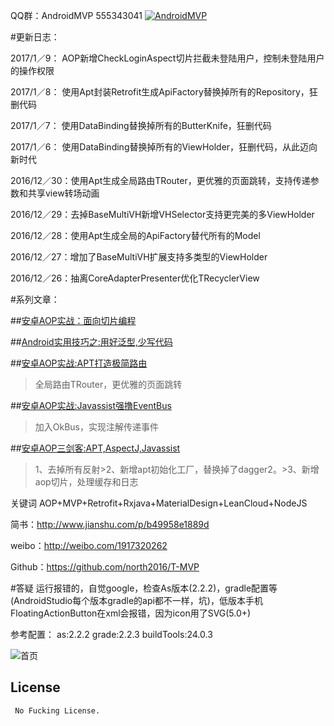 QQ群：AndroidMVP   555343041 <a target="_blank" href="http://shang.qq.com/wpa/qunwpa?idkey=14f9009a0276624f6abf3221fe131c57ff05b70b5b4b922ed2c4aa4156155e73"><img border="0" src="http://pub.idqqimg.com/wpa/images/group.png" alt="AndroidMVP" title="AndroidMVP"></a>


#更新日志：

2017/1／9： AOP新增CheckLoginAspect切片拦截未登陆用户，控制未登陆用户的操作权限

2017/1／8： 使用Apt封装Retrofit生成ApiFactory替换掉所有的Repository，狂删代码

2017/1／7： 使用DataBinding替换掉所有的ButterKnife，狂删代码

2017/1／6： 使用DataBinding替换掉所有的ViewHolder，狂删代码，从此迈向新时代

2016/12／30：使用Apt生成全局路由TRouter，更优雅的页面跳转，支持传递参数和共享view转场动画

2016/12／29：去掉BaseMultiVH新增VHSelector支持更完美的多ViewHolder

2016/12／28：使用Apt生成全局的ApiFactory替代所有的Model

2016/12／27：增加了BaseMultiVH扩展支持多类型的ViewHolder

2016/12／26：抽离CoreAdapterPresenter优化TRecyclerView

#系列文章：

##[安卓AOP实战：面向切片编程](http://www.jianshu.com/p/b96a68ba50db)

##[Android实用技巧之:用好泛型,少写代码](http://www.jianshu.com/p/0f6800ded3da)

##[安卓AOP实战:APT打造极简路由](http://www.jianshu.com/p/6ccfa7b50f0e)
>全局路由TRouter，更优雅的页面跳转


##[安卓AOP实战:Javassist强撸EventBus](http://www.jianshu.com/p/33d8a3165b07)
>加入OkBus，实现注解传递事件

##[安卓AOP三剑客:APT,AspectJ,Javassist](http://www.jianshu.com/p/dca3e2c8608a)
>1、去掉所有反射>2、新增apt初始化工厂，替换掉了dagger2。>3、新增aop切片，处理缓存和日志

关键词 AOP+MVP+Retrofit+Rxjava+MaterialDesign+LeanCloud+NodeJS

简书：http://www.jianshu.com/p/b49958e1889d

weibo：http://weibo.com/1917320262

Github：https://github.com/north2016/T-MVP


#答疑
运行报错的，自觉google，检查As版本(2.2.2)，gradle配置等(AndroidStudio每个版本gradle的api都不一样，坑)，低版本手机FloatingActionButton在xml会报错，因为icon用了SVG(5.0+)

参考配置：   as:2.2.2    grade:2.2.3       buildTools:24.0.3

![首页](app.gif)
## License

```
 No Fucking License.  
```



